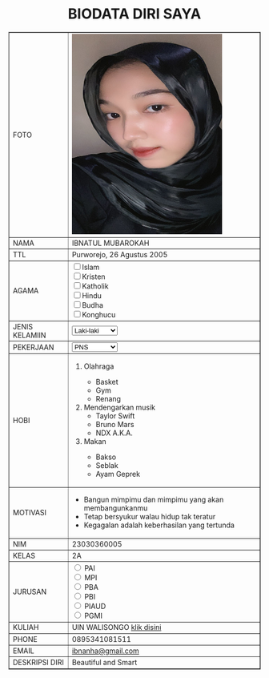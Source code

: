 <!DOCTYPE html>
<html lang="en">
<head>
    <meta charset="UTF-8">
    <meta name="viewport" content="width=device-width, initial-scale=1.0">
    <title>Document</title>
</head>
<body>
    
</body>
</html>
<!DOCTYPE html>
<html>
<head>
       <title>Biodata Diri Ibna</title>
</head>
<body>
      <h1 style="text-align:center;">BIODATA DIRI SAYA</h1>
	  <table border="1" cellspacing="0" align="center" cellpadding="5" width="800">
	  <tr>
	      <td>FOTO</td>
		  <td><img src="Ibna.jpeg" width=300 height=400</td>
	  </tr>
	  <tr>
	      <td>NAMA</td>
		  <td>IBNATUL MUBAROKAH</td>
	  </tr>
	  <tr>
	      <td>TTL</td>
		  <td>Purworejo, 26 Agustus 2005</td>
	  </tr>
	  <tr>
	      <td>AGAMA</td>
		  <td><input type="checkbox"id="agama1"value:"Islam"
          <label for="agama1">Islam</label><br>
          <input type="checkbox"id="agama2"value:"Kristen"
          <label for="agama2">Kristen</label><br>
          <input type="checkbox"id="agama3"value:"Katholik"
          <label for="agama3">Katholik</label><br>
          <input type="checkbox"id="agama4"value:"Hindu"
          <label for="agama4">Hindu</label><br>
          <input type="checkbox"id="agama5"value:"Budha"
          <label for="agama5">Budha</label><br>
          <input type="checkbox"id="agama6"value:"Konghucu"
          <label for="agama6">Konghucu</label><br>
		    </select>
            </form></tr>
	  </tr>
	  <tr>
	      <td>JENIS KELAMIIN</td>
		  <td><select name="jeniskelamin">
		  <option>Laki-laki</option>
		  <option>Perempuan</option>
		  </select>
	  </tr>
	  <tr>
	     <td>PEKERJAAN</td>
	     <td><select name="pekerjaan">
         <option>PNS</option>
         <option>Wiraswasta</option>
         <option>BUMN</option>
         <option>Mahasiswa</option>
         </select>
	  </tr>
	  <tr>
		<td>HOBI</td>
			<td><ol>
		 <li>Olahraga</li>
			  <ul>
				  <li>Basket</li>
				  <li>Gym</li>
				  <li>Renang</li>
			  </ul>
		 </li>
		  <li>Mendengarkan musik
			  <ul>
				  <li>Taylor Swift</li>
				  <li>Bruno Mars</li>
				  <li>NDX A.K.A.</li>
			  </ul>
		  </li>
		  <li>Makan</li>
		  <ul>
				  <li>Bakso</li>
				  <li>Seblak</li>
				  <li>Ayam Geprek</li>
			  </ul>
	  </ol>
	  </tr>
	  <tr>
	  <td>MOTIVASI</td>
	      <td><ul>
	       <li>Bangun mimpimu dan mimpimu yang akan membangunkanmu</li>
		   <li>Tetap bersyukur walau hidup tak teratur</li>
		   <li>Kegagalan adalah keberhasilan yang tertunda</li>
	  </tr>
	  <tr>
	      <td>NIM</td>
	      <td>23030360005</td>
	  </tr>
	  <tr>
	      <td>KELAS</td>
		  <td>2A</td>
	  </tr>
	  <tr>
	      <td>JURUSAN</td>
          <td><input type="radio"id="PAI"name="fav_languange"value="PAI">
          <label for="PAI">PAI</label><br>
          <input type="radio"id="MPI"name="fav_languange"value="MPI">
          <label for="MPI">MPI</label><br>
          <input type="radio"id="PBA"name="fav_languange"value="PBA">
          <label for="PBA">PBA</label><br>
          <input type="radio"id="PBI"name="fav_languange"value="PBI">
          <label for="PBI">PBI</label><br>
          <input type="radio"id="PIAUD"name="fav_languange"value="PIAUD">
          <label for="PIAUD">PIAUD</label><br>
          <input type="radio"id="PGMI"name="fav_languange"value="PGMI">
          <label for="PGMI">PGMI</label><br>
	  </tr>
	  <tr>
		  <td>KULIAH</td>
		  <td>UIN WALISONGO <a href="https://walisongo.ac.id/">klik disini</a></td>
	  </tr>  
	  <tr>
	      <td>PHONE</td>
	      <td>0895341081511 </td>
	  </tr>
	  <tr>
	      <td>EMAIL</td>
	      <td><a href="mailto:ibnanha@gmail.com">ibnanha@gmail.com</a></td>
	  </tr>
	  <tr>
	      <td>DESKRIPSI DIRI</td>
	      <td>Beautiful and Smart</td>
	  </tr>
</body>
</html>
